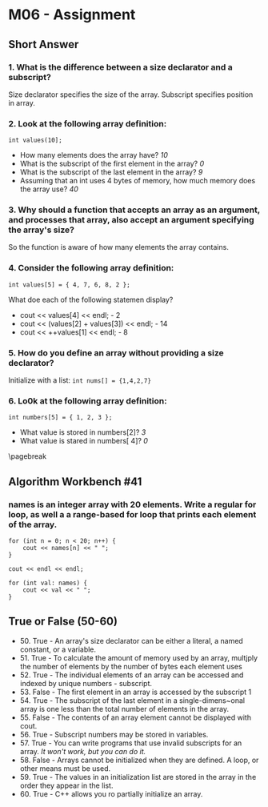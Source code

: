 # M06 - Assignment

## Short Answer

### 1\. What is the difference between a size declarator and a subscript?  

Size declarator specifies the size of the array.  Subscript specifies position in array.


### 2\. Look at the following array definition:

```int values(10];```

* How many elements does the array have?  _10_
* What is the subscript of the first element in the array? _0_
* What is the subscript of the last element in the array? _9_
* Assuming that an int uses 4 bytes of memory, how much memory does the array use?  _40_


### 3\. Why should a function that accepts an array as an argument, and processes that array, also accept an argument specifying the array's size?

So the function is aware of how many elements the array contains.


### 4\. Consider the following array definition:

```int values[5] = { 4, 7, 6, 8, 2 };```

What doe each of the following statemen display?

* cout << values[4] << endl; - 2
* cout << (values[2] + values[3]) << endl; - 14
* cout << ++values[1] << endl; - 8


### 5\. How do you define an array without providing a size declarator?

Initialize with a list: ```int nums[] = {1,4,2,7}```


### 6\. Lo0k at the following array definition:

```int numbers[5] = { 1, 2, 3 };```

* What value is stored in numbers[2]? *3*
* What value is stared in numbers[ 4]? *0*

\pagebreak

## Algorithm Workbench \#41

### names is an integer array with 20 elements. Write a regular for loop, as well a a range-based for loop that prints each element of the array.

```
for (int n = 0; n < 20; n++) {
    cout << names[n] << " ";
}

cout << endl << endl;

for (int val: names) {
    cout << val << " ";
}
```



## True or False (50-60)

* 50\. True - An array's size declarator can be either a literal, a named constant, or a variable.
* 51\. True - To calculate the amount of memory used by an array, multjply the number of elements by the number of bytes each element uses
* 52\. True - The individual elements of an array can be accessed and indexed by unique numbers - subscript.
* 53\. False - The first element in an array is accessed by the subscript 1
* 54\. True - The subscript of the last element in a single-dimens~onal array is one less than the total number of elements in the array.
* 55\. False - The contents of an array element cannot be displayed with cout.
* 56\. True - Subscript numbers may be stored in variables.
* 57\. True - You can write programs that use invalid subscripts for an array. _It won't work, but you can do it._
* 58\. False - Arrays cannot be initialized when they are defined. A loop, or other means must be used.
* 59\. True - The values in an initialization list are stored in the array in the order they appear in the list.
* 60\. True - C++ allows you ro partially initialize an array.
